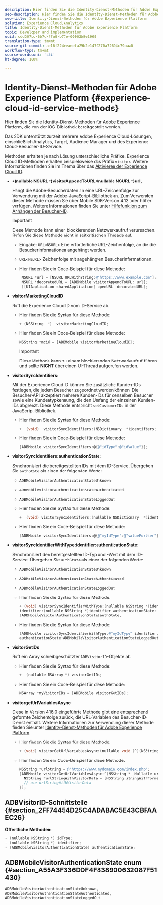 ```yaml
---
description: Hier finden Sie die Identity-Dienst-Methoden für Adobe Experience Platform, die von der iOS-Bibliothek bereitgestellt werden.
seo-description: Hier finden Sie die Identity-Dienst-Methoden für Adobe Experience Platform, die von der iOS-Bibliothek bereitgestellt werden.
seo-title: Identity-Dienst-Methoden für Adobe Experience Platform
solution: Experience Cloud,Analytics
title: Identity-Dienst-Methoden für Adobe Experience Platform
topic: Developer and implementation
uuid: cdd307bc-8b7d-47a8-b77e-00902b9e2968
translation-type: tm+mt
source-git-commit: ae16f224eeaeefa29b2e1479270a72694c79aaa0
workflow-type: tm+mt
source-wordcount: '461'
ht-degree: 100%

---
```



# Identity-Dienst-Methoden für Adobe Experience Platform {#experience-cloud-id-service-methods}

Hier finden Sie die Identity-Dienst-Methoden für Adobe Experience Platform, die von der iOS-Bibliothek bereitgestellt werden.

Das SDK unterstützt zurzeit mehrere Adobe Experience Cloud-Lösungen, einschließlich Analytics, Target, Audience Manager und des Experience Cloud-Besucher-ID-Service.

Methoden erhalten je nach Lösung unterschiedliche Präfixe. Experience Cloud ID-Methoden erhalten beispielsweise das Präfix `visitor`. Weitere Informationen finden Sie im Thema über das [Aktivieren der Experience Cloud ID](/help/ios/marketing-cloud/mcvid.md).

* **`+`(nullable NSURL `*`)visitorAppendToURL:(nullable NSURL `*`)url;**

   Hängt die Adobe-Besucherdaten an eine URL-Zeichenfolge zur Verwendung mit der Adobe-JavaScript-Bibliothek an. Zum Verwenden dieser Methode müssen Sie über Mobile SDK-Version 4.12 oder höher verfügen. Weitere Informationen finden Sie unter [Hilfefunktion zum Anhängen der Besucher-ID](https://docs.adobe.com/content/help/de-DE/id-service/using/id-service-api/methods/appendvisitorid.html).

   >[!IMPORTANT]
   >
   >Diese Methode kann einen blockierenden Netzwerkaufruf verursachen. Rufen Sie diese Methode nicht in zeitkritischen Threads auf.

   * Eingabe: `URL<NSURL>`
Eine erforderliche URL-Zeichenfolge, an die die Besucherinformationen angehängt werden.
   * `URL<NSURL>`
Zeichenfolge mit angehängten Besucherinformationen.

   * Hier finden Sie ein Code-Beispiel für diese Methode:

      ```objective-c
       NSURL *url = [NSURL URLWithString:@"https://www.example.com"];  
       NSURL *decoratedURL = [ADBMobile visitorAppendToURL: url];  
       [[UIApplication sharedApplication] openURL: decoratedURL];  
      ```

* **visitorMarketingCloudID**

   Ruft die Experience Cloud ID vom ID-Service ab.

   * Hier finden Sie die Syntax für diese Methode:

      ```objective-c
      + (NSString  *)  visitorMarketingCloudID;
      ```

   * Hier finden Sie ein Code-Beispiel für diese Methode:

      ```objective-c
      NSString *mcid = [ADBMobile visitorMarketingCloudID]; 
      ```

      >[!IMPORTANT]
      >
      >Diese Methode kann zu einem blockierenden Netzwerkaufruf führen und sollte **NICHT** über einen UI-Thread aufgerufen werden.

* **visitorSyncIdentifiers:**

   Mit der Experience Cloud ID können Sie zusätzliche Kunden-IDs festlegen, die jedem Besucher zugeordnet werden können. Die Besucher-API akzeptiert mehrere Kunden-IDs für denselben Besucher sowie eine Kundentypkennung, die den Umfang der einzelnen Kunden-IDs abgrenzt. Diese Methode entspricht `setCustomerIDs` in der JavaScript-Bibliothek.

   * Hier finden Sie die Syntax für diese Methode:

      ```objective-c
      +  (void)  visitorSyncIdentifiers:(NSDictionary  *)identifiers;
      ```

   * Hier finden Sie ein Code-Beispiel für diese Methode:

      ```objective-c
      [ADBMobile visitorSyncIdentifiers:@{@"idType":@"idValue"}];
      ```

* **visitorSyncIdentifiers:authenticationState:**

   Synchronisiert die bereitgestellten IDs mit dem ID-Service. Übergeben Sie `authState` als einen der folgenden Werte:

   * `ADBMobileVisitorAuthenticationStateUnknown`
   * `ADBMobileVisitorAuthenticationStateAuthenticated`
   * `ADBMobileVisitorAuthenticationStateLoggedOut`

   * Hier finden Sie die Syntax für diese Methode:

      ```objective-c
      +  (void) visitorSyncIdentifiers:(nullable NSDictionary  *)identifiers  authenticationState:(ADBMobileVisitorAuthenticationState)authState; 
      ```

   * Hier finden Sie ein Code-Beispiel für diese Methode:

      ```objective-c
      [ADBMobile visitorSyncIdentifiers:@{@"myIdType":@"valueForUser"}  authenticationState:ADBMobileVisitorAuthenticationStateAuthenticated]; 
      ```

* **visitorSyncIdentifierWithType:identifier:authenticationState:**

   Synchronisiert den bereitgestellten ID-Typ und -Wert mit dem ID-Service. Übergeben Sie `authState` als einen der folgenden Werte:

   * `ADBMobileVisitorAuthenticationStateUnknown`
   * `ADBMobileVisitorAuthenticationStateAuthenticated`
   * `ADBMobileVisitorAuthenticationStateLoggedOut`

   * Hier finden Sie die Syntax für diese Methode:

      ```objective-c
      + (void) visitorSyncIdentifierWithType:(nullable NSString *)identifierType  
      identifier:(nullable NSString *)identifier authenticationState:
      (ADBMobileVisitorAuthenticationState)authState; 
      ```

   * Hier finden Sie die Syntax für diese Methode:

      ```objective-c
      [ADBMobile visitorSyncIdentifierWithType:@"myIdType" identifier:@"valueForUser"  
      authenticationState:ADBMobileVisitorAuthenticationStateLoggedOut]; 
      ```

* **visitorGetIDs**

   Ruft ein Array schreibgeschützter `ADBVisitorID`-Objekte ab.

   * Hier finden Sie die Syntax für diese Methode:

      ```objective-c
      +  (nullable NSArray *) visitorGetIDs;
      ```

   * Hier finden Sie ein Code-Beispiel für diese Methode:

      ```objective-c
      NSArray *myVisitorIDs = [ADBMobile visitorGetIDs];
      ```

* **visitorgetUrlVariablesAsync**

   Diese in Version 4.16.0 eingeführte Methode gibt eine entsprechend geformte Zeichenfolge zurück, die URL-Variablen des Besucher-ID-Dienst enthält. Weitere Informationen zur Verwendung dieser Methode finden Sie unter [Identity-Dienst-Methoden für Adobe Experience Platform](/help/ios/reference/hybrid-app.md).

   * Hier finden Sie die Syntax für diese Methode:

      ```objectivec
      + (void) visitorGetUrlVariablesAsync:(nullable void (^)(NSString* __nullable urlVariables))callback;
      ```

   * Hier finden Sie ein Code-Beispiel für diese Methode:

      ```objectivec
      NSString *urlString = @"https://www.mydomain.com/index.php"; 
      [ADBMobile visitorGetUrlVariablesAsync:^(NSString * _Nullable urlVariables) { 
        NSString *urlStringWithVisitorData = [NSString stringWithFormat:@"%@?%@", urlString, urlVariables]; 
        // use urlStringWithVisitorData 
      }];
      ```

## ADBVisitorID-Schnittstelle {#section_2FF74454D25C4ADABAC5E43CBFAAEC26}

**Öffentliche Methoden:**

```objective-c
- (nullable NSString *) idType; 
- (nullable NSString *) identifier; 
- (ADBMobileVisitorAuthenticationState) authenticationState; 
```

## ADBMobileVisitorAuthenticationState enum  {#section_A55A3F336DDF4F838900632087F51430}

```objective-c
ADBMobileVisitorAuthenticationStateUnknown, 
ADBMobileVisitorAuthenticationStateAuthenticated, 
ADBMobileVisitorAuthenticationStateLoggedOut
```

